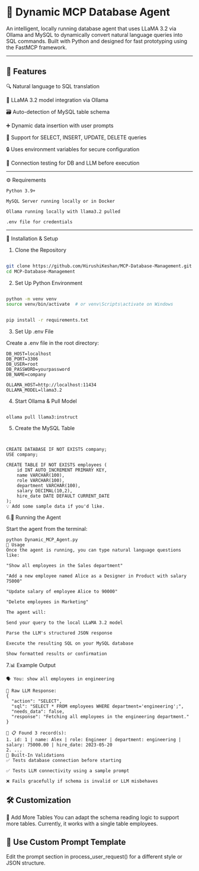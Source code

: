 # 🧠 Dynamic MCP Database Agent

An intelligent, locally running database agent that uses LLaMA 3.2 via Ollama and MySQL to dynamically convert natural language queries into SQL commands. Built with Python and designed for fast prototyping using the FastMCP framework.

---

## 📌 Features

🔍 Natural language to SQL translation

🧠 LLaMA 3.2 model integration via Ollama

🗃️ Auto-detection of MySQL table schema

➕ Dynamic data insertion with user prompts

🔄 Support for SELECT, INSERT, UPDATE, DELETE queries

🔒 Uses environment variables for secure configuration

🧪 Connection testing for DB and LLM before execution

---

⚙️ Requirements

```
Python 3.9+

MySQL Server running locally or in Docker

Ollama running locally with llama3.2 pulled

.env file for credentials
```

---

🔧 Installation & Setup

1. Clone the Repository
```bash

git clone https://github.com/HirushiKeshan/MCP-Database-Management.git
cd MCP-Database-Management
```

2. Set Up Python Environment
   
```bash

python -m venv venv
source venv/bin/activate  # or venv\Scripts\activate on Windows


pip install -r requirements.txt

```
3. Set Up .env File
   
Create a .env file in the root directory:
```
DB_HOST=localhost
DB_PORT=3306
DB_USER=root
DB_PASSWORD=yourpassword
DB_NAME=company

OLLAMA_HOST=http://localhost:11434
OLLAMA_MODEL=llama3.2
```
4. Start Ollama & Pull Model

``` Make sure Ollama is installed: https://ollama.com

ollama pull llama3:instruct
```
5. Create the MySQL Table
   
```Run this in MySQL Workbench or terminal:


CREATE DATABASE IF NOT EXISTS company;
USE company;

CREATE TABLE IF NOT EXISTS employees (
    id INT AUTO_INCREMENT PRIMARY KEY,
    name VARCHAR(100),
    role VARCHAR(100),
    department VARCHAR(100),
    salary DECIMAL(10,2),
    hire_date DATE DEFAULT CURRENT_DATE
);
💡 Add some sample data if you'd like.
```
6.🚀 Running the Agent

Start the agent from the terminal:
```
python Dynamic_MCP_Agent.py
💬 Usage
Once the agent is running, you can type natural language questions like:

"Show all employees in the Sales department"

"Add a new employee named Alice as a Designer in Product with salary 75000"

"Update salary of employee Alice to 90000"

"Delete employees in Marketing"

The agent will:

Send your query to the local LLaMA 3.2 model

Parse the LLM's structured JSON response

Execute the resulting SQL on your MySQL database

Show formatted results or confirmation
```
7.📊 Example Output
```
🗣️ You: show all employees in engineering

🧠 Raw LLM Response:
{
  "action": "SELECT",
  "sql": "SELECT * FROM employees WHERE department='engineering';",
  "needs_data": false,
  "response": "Fetching all employees in the engineering department."
}

🤖 📋 Found 3 record(s):
1. id: 1 | name: Alex | role: Engineer | department: engineering | salary: 75000.00 | hire_date: 2023-05-20
2. ...
🧪 Built-In Validations
✅ Tests database connection before starting

✅ Tests LLM connectivity using a sample prompt

❌ Fails gracefully if schema is invalid or LLM misbehaves
```
## 🛠️ Customization

🧩 Add More Tables
You can adapt the schema reading logic to support more tables. Currently, it works with a single table employees.

## 🧠 Use Custom Prompt Template

Edit the prompt section in process_user_request() for a different style or JSON structure.


